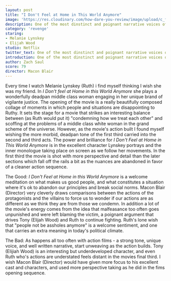 ```yaml
---
layout: post
title: "I Don't Feel at Home in This World Anymore"
image: 'https://res.cloudinary.com/how-dare-you-review/image/upload/c_fill,h_399,w_760/v1529170806/i-dont-feel-at-home.jpg'
description: One of the most dinstinct and poignant narrative voices of the past few years. Sadly at the end it doesn't amount to more than a revenge flick.         
category: 'revenge'
staring:
- Melanie Lynskey
- Elijah Wood
studio: Netflix
twitter_text: One of the most dinstinct and poignant narrative voices of the past few years. Sadly at the end it doesn't amount to more than a revenge flick.
introduction: One of the most dinstinct and poignant narrative voices of the past few years. Sadly at the end it doesn't amount to more than a revenge flick.
author: Zach Saul
score: 79
director: Macon Blair
---
```


Every time I watch Melanie Lynskey (Ruth) i find myself thinking I wish she was my friend. In *I Don't feel at Home in this World Anymore* she plays a wonderfully deadpan middle class woman engaging in her unique brand of vigilante justice. The opening of the movie is a really beautifully composed collage of moments in which people and situations are disappointing to Ruthy. It sets the stage for a movie that strikes an interesting balance between (as Ruth would put it) "condemning how we treat each other" and scoffing at the problems of a middle class white woman in the grand scheme of the universe. However, as the movie's action built I found myself wishing the more morbid, deadpan tone of the first third carried into the second and third acts. The power and brilliance for *I Don't Feel at Home in This World Anymore* is in the excellent character Lynskey portrays and the inner monologue taking place on screen as we follow her movements. In the first third the movie is shot with more perspective and detail than the later sections which fall off the rails a bit as the nuances are abandoned in favor of a cleaner action sequence.

The Good: *I Don't Feel at Home in this World Anymore* is a welcome meditation on what makes us good people, and what constitutes a situation where it's ok to abandon our principles and break social norms. Macon Blair (Director) very cleverly draws comparisons between the actions of the protagonists and the villains to force us to wonder if our actions are as different as we think they are from those we condemn. In addition a lot of the movie's energy comes from the idea that malfeasance too often goes unpunished and were left blaming the victim, a poignant argument that drives Tony (Elijah Wood) and Ruth to continue fighting. Ruth's lone wish that "people not be assholes anymore" is a welcome sentiment, and one that carries an extra meaning in today's political climate.

The Bad: As happens all too often with action films - a strong tone, unique voice, and well written narrative, start unweaving as the action builds. Tony (Elijiah Wood) is an interesting but underdeveloped character, and even Ruth who's actions are understated feels distant in the movies final third. I wish Macon Blair (Director) would have given more focus to his excellent cast and characters, and used more perspective taking as he did in the fims opening sequence.